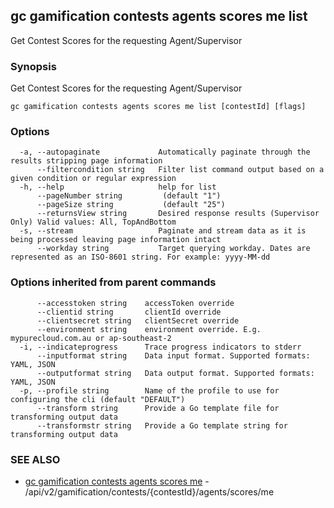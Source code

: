 ## gc gamification contests agents scores me list

Get Contest Scores for the requesting Agent/Supervisor

### Synopsis

Get Contest Scores for the requesting Agent/Supervisor

```
gc gamification contests agents scores me list [contestId] [flags]
```

### Options

```
  -a, --autopaginate             Automatically paginate through the results stripping page information
      --filtercondition string   Filter list command output based on a given condition or regular expression
  -h, --help                     help for list
      --pageNumber string         (default "1")
      --pageSize string           (default "25")
      --returnsView string       Desired response results (Supervisor Only) Valid values: All, TopAndBottom
  -s, --stream                   Paginate and stream data as it is being processed leaving page information intact
      --workday string           Target querying workday. Dates are represented as an ISO-8601 string. For example: yyyy-MM-dd
```

### Options inherited from parent commands

```
      --accesstoken string    accessToken override
      --clientid string       clientId override
      --clientsecret string   clientSecret override
      --environment string    environment override. E.g. mypurecloud.com.au or ap-southeast-2
  -i, --indicateprogress      Trace progress indicators to stderr
      --inputformat string    Data input format. Supported formats: YAML, JSON
      --outputformat string   Data output format. Supported formats: YAML, JSON
  -p, --profile string        Name of the profile to use for configuring the cli (default "DEFAULT")
      --transform string      Provide a Go template file for transforming output data
      --transformstr string   Provide a Go template string for transforming output data
```

### SEE ALSO

* [gc gamification contests agents scores me](gc_gamification_contests_agents_scores_me.html)	 - /api/v2/gamification/contests/{contestId}/agents/scores/me


